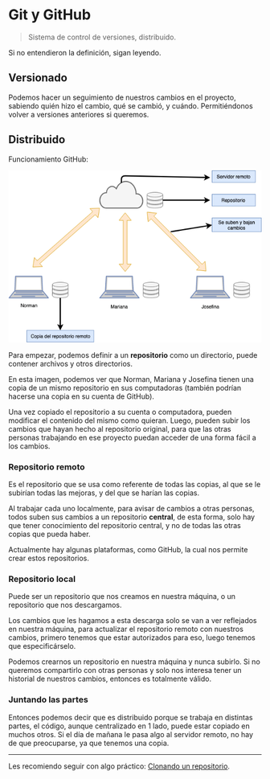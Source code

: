 # Git y GitHub

> Sistema de control de versiones, distribuido.

Si no entendieron la definición, sigan leyendo.

## Versionado

Podemos hacer un seguimiento de nuestros cambios en el proyecto, sabiendo quién hizo el cambio, qué se cambió, y cuándo. Permitiéndonos volver a versiones anteriores si queremos.

## Distribuido

Funcionamiento GitHub:

![Funcionamiento GitHub](/recursos/github-flow.png)

Para empezar, podemos definir a un **repositorio** como un directorio, puede contener archivos y otros directorios.

En esta imagen, podemos ver que Norman, Mariana y Josefina tienen una copia de un mismo repositorio en sus computadoras (también podrían hacerse una copia en su cuenta de GitHub).

Una vez copiado el repositorio a su cuenta o computadora, pueden modificar el contenido del mismo como quieran. Luego, pueden subir los cambios que hayan hecho al repositorio original, para que las otras personas trabajando en ese proyecto puedan acceder de una forma fácil a los cambios.

### Repositorio remoto

Es el repositorio que se usa como referente de todas las copias, al que se le subirían todas las mejoras, y del que se harían las copias.

Al trabajar cada uno localmente, para avisar de cambios a otras personas, todos suben sus cambios a un repositorio **central**, de esta forma, solo hay que tener conocimiento del repositorio central, y no de todas las otras copias que pueda haber.

Actualmente hay algunas plataformas, como GitHub, la cual nos permite crear estos repositorios.

### Repositorio local

Puede ser un repositorio que nos creamos en nuestra máquina, o un repositorio que nos descargamos.

Los cambios que les hagamos a esta descarga solo se van a ver reflejados en nuestra máquina, para actualizar el repositorio remoto con nuestros cambios, primero tenemos que estar autorizados para eso, luego tenemos que especificárselo.

Podemos crearnos un repositorio en nuestra máquina y nunca subirlo. Si no queremos compartirlo con otras personas y solo nos interesa tener un historial de nuestros cambios, entonces es totalmente válido.

### Juntando las partes

Entonces podemos decir que es distribuido porque se trabaja en distintas partes, el código, aunque centralizado en 1 lado, puede estar copiado en muchos otros. Si el día de mañana le pasa algo al servidor remoto, no hay de que preocuparse, ya que tenemos una copia.

---

Les recomiendo seguir con algo práctico: [Clonando un repositorio](/guias/3_clonando-un-repositorio-en-github.md).

